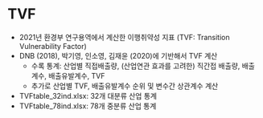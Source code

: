 # TVF

- 2021년 환경부 연구용역에서 계산한 이행취약성 지표 (TVF: Transition Vulnerability Factor)
- DNB (2018), 박기영, 인소영, 김재윤 (2020)에 기반해서 TVF 계산
  - 수록 통계: 산업별 직접배출량, (산업연관 효과를 고려한) 직간접 배출량, 배출계수, 배출유발계수, TVF
  - 추가로 산업별 TVF, 배출유발계수 순위 및 변수간 상관계수 계산
- TVFtable_32ind.xlsx: 32개 대분류 산업 통계
- TVFtable_78ind.xlsx: 78개 중분류 산업 통계
